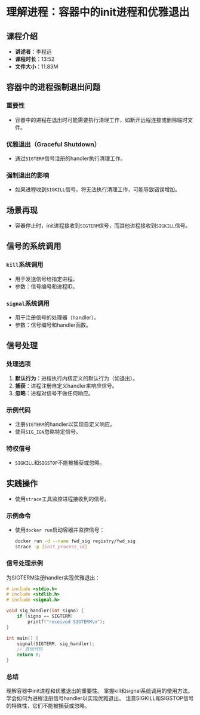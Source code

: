 # 理解进程：容器中的init进程和优雅退出

## 课程介绍

- **讲述者**：李程远
- **课程时长**：13:52
- **文件大小**：11.83M

## 容器中的进程强制退出问题

### 重要性

- 容器中的进程在退出时可能需要执行清理工作，如断开远程连接或删除临时文件。

### 优雅退出（Graceful Shutdown）

- 通过`SIGTERM`信号注册的handler执行清理工作。

### 强制退出的影响

- 如果进程收到`SIGKILL`信号，将无法执行清理工作，可能导致错误增加。

## 场景再现

- 容器停止时，init进程接收到`SIGTERM`信号，而其他进程接收到`SIGKILL`信号。

## 信号的系统调用

### `kill`系统调用

- 用于发送信号给指定进程。
- 参数：信号编号和进程ID。

### `signal`系统调用

- 用于注册信号的处理器（handler）。
- 参数：信号编号和handler函数。

## 信号处理

### 处理选项

1. **默认行为**：进程执行内核定义的默认行为（如退出）。
2. **捕获**：进程注册自定义handler来响应信号。
3. **忽略**：进程对信号不做任何响应。

### 示例代码

- 注册`SIGTERM`的handler以实现自定义响应。
- 使用`SIG_IGN`忽略特定信号。

### 特权信号

- `SIGKILL`和`SIGSTOP`不能被捕获或忽略。

## 实践操作

- 使用`strace`工具监控进程接收到的信号。

### 示例命令

- 使用`docker run`启动容器并监控信号：

  ```bash
  docker run -d --name fwd_sig registry/fwd_sig
  strace -p [init_process_id]

### 信号处理示例

为SIGTERM注册handler实现优雅退出：

```c
# include <stdio.h>
# include <stdlib.h>
# include <signal.h>

void sig_handler(int signo) {
    if (signo == SIGTERM)
        printf("received SIGTERM\n");
}

int main() {
    signal(SIGTERM, sig_handler);
    // 其他代码
    return 0;
}
```

### 总结

理解容器中init进程和优雅退出的重要性。
掌握kill和signal系统调用的使用方法。
学会如何为进程注册信号handler以实现优雅退出。
注意SIGKILL和SIGSTOP信号的特殊性，它们不能被捕获或忽略。

